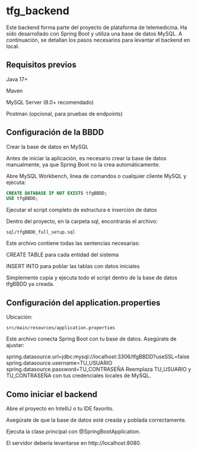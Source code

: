 # tfg_backend

Este backend forma parte del proyecto de plataforma de telemedicina. Ha sido desarrollado con Spring Boot y utiliza una base de datos MySQL. A continuación, se detallan los pasos necesarios para levantar el backend en local.

## Requisitos previos
Java 17+

Maven

MySQL Server (8.0+ recomendado)

Postman (opcional, para pruebas de endpoints)

## Configuración de la BBDD

Crear la base de datos en MySQL

Antes de iniciar la aplicación, es necesario crear la base de datos manualmente, ya que Spring Boot no la crea automáticamente.

Abre MySQL Workbench, línea de comandos o cualquier cliente MySQL y ejecuta:

```sql
CREATE DATABASE IF NOT EXISTS tfgBBDD;
USE tfgBBDD;
```

Ejecutar el script completo de estructura e inserción de datos

Dentro del proyecto, en la carpeta sql, encontrarás el archivo:
```plaintext
sql/tfgBBDD_full_setup.sql
```
Este archivo contiene todas las sentencias necesarias:

CREATE TABLE para cada entidad del sistema

INSERT INTO para poblar las tablas con datos iniciales

Simplemente copia y ejecuta todo el script dentro de la base de datos tfgBBDD ya creada.

## Configuración del application.properties

Ubicación:
```plaintext
src/main/resources/application.properties
```
Este archivo conecta Spring Boot con tu base de datos. Asegúrate de ajustar:

spring.datasource.url=jdbc:mysql://localhost:3306/tfgBBDD?useSSL=false
spring.datasource.username=TU_USUARIO
spring.datasource.password=TU_CONTRASEÑA
Reemplaza TU_USUARIO y TU_CONTRASEÑA con tus credenciales locales de MySQL.

## Como iniciar el backend
Abre el proyecto en IntelliJ o tu IDE favorito.

Asegúrate de que la base de datos esté creada y poblada correctamente.

Ejecuta la clase principal con @SpringBootApplication.

El servidor debería levantarse en http://localhost:8080.


